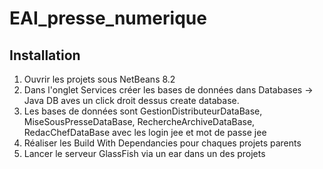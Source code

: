 # EAI_presse_numerique

## Installation

1) Ouvrir les projets sous NetBeans 8.2
2) Dans l'onglet Services créer les bases de données dans Databases -> Java DB aves un click droit dessus create database.
3) Les bases de données sont GestionDistributeurDataBase, MiseSousPresseDataBase, RechercheArchiveDataBase, RedacChefDataBase avec les login jee et mot de passe jee
4) Réaliser les Build With Dependancies pour chaques projets parents
5) Lancer le serveur GlassFish via un ear dans un des projets
